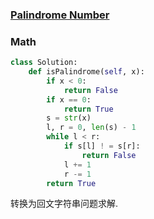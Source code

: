 ### [Palindrome Number](https://leetcode.com/problems/palindrome-number/)

### Math

```Python
class Solution:
    def isPalindrome(self, x):
        if x < 0:
            return False
        if x == 0:
            return True
        s = str(x)
        l, r = 0, len(s) - 1
        while l < r:
            if s[l] ! = s[r]:
                return False
            l += 1
            r -= 1
        return True
```

转换为回文字符串问题求解.
